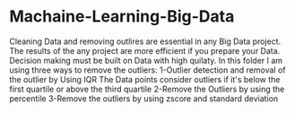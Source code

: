 # Machaine-Learning-Big-Data

Cleaning Data and removing outlires are essential in any Big Data project. 
The results of the any project are more efficient if you prepare your Data.
Decision making must be built on Data with high quilaty. 
In this folder I am using three ways to remove the outliers:
1-Outlier detection and removal of the outlier by Using IQR The Data points consider outliers if it's below the first quartile or above the third quartile
2-Remove the Outliers by using the percentile
3-Remove the outliers by using zscore and standard deviation

